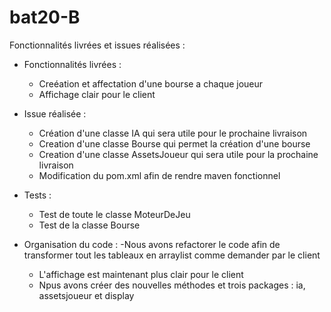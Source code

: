 # bat20-B

Fonctionnalités livrées et issues réalisées : 
- Fonctionnalités livrées :
    - Creéation et affectation d'une bourse a chaque joueur
    - Affichage clair pour le client

- Issue réalisée :
    - Création d'une classe IA qui sera utile pour le prochaine livraison
    - Creation d'une classe Bourse qui permet la création d'une bourse
    - Creation d'une classe AssetsJoueur qui sera utile pour la prochaine livraison
    - Modification du pom.xml afin de rendre maven fonctionnel

- Tests :
    - Test de toute le classe MoteurDeJeu
    - Test de la classe Bourse

- Organisation du code :
    -Nous avons refactorer le code afin de transformer tout les tableaux en arraylist comme demander par le client
    - L'affichage est maintenant plus clair pour le client
    - Npus avons créer des nouvelles méthodes et trois packages : ia, assetsjoueur et display
